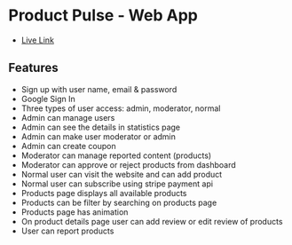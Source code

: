 # Product Pulse - Web App

- [Live Link](https://product-pulse-web-app.web.app/)

## Features
- Sign up with user name, email & password
- Google Sign In
- Three types of user access: admin, moderator, normal
- Admin can manage users  
- Admin can see the details in statistics page
- Admin can make user moderator or admin
- Admin can create coupon
- Moderator can manage reported content (products)
- Moderator can approve or reject products from dashboard
- Normal user can visit the website and can add product
- Normal user can subscribe using stripe payment api
- Products page displays all available products
- Products can be filter by searching on products page
- Products page has animation
- On product details page user can add review or edit review of products
- User can report products
